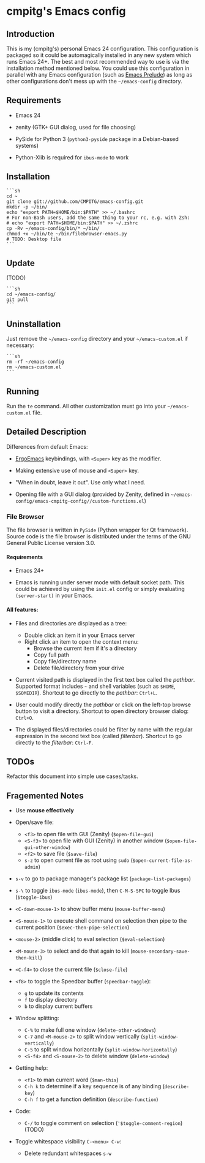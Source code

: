 # cmpitg's Emacs config

## Introduction

This is my (cmpitg's) personal Emacs 24 configuration.  This configuration is packaged so it could be automagically installed in any new system which runs Emacs 24+.  The best and most recommended way to use is via the installation method mentioned below.  You could use this configuration in parallel with any Emacs configuration (such as [Emacs Prelude](https://github.com/bbatsov/prelude)) as long as other configurations don't mess up with the `~/emacs-config` directory.

## Requirements

* Emacs 24

* zenity (GTK+ GUI dialog, used for file choosing)

* PySide for Python 3 (`python3-pyside` package in a Debian-based systems)

* Python-Xlib is required for `ibus-mode` to work

## Installation


    ```sh
    cd ~
    git clone git://github.com/CMPITG/emacs-config.git
    mkdir -p ~/bin/
    echo "export PATH=$HOME/bin:$PATH" >> ~/.bashrc
    # For non-Bash users, add the same thing to your rc, e.g. with Zsh:
    # echo "export PATH=$HOME/bin:$PATH" >> ~/.zshrc
    cp -Rv ~/emacs-config/bin/* ~/bin/
    chmod +x ~/bin/te ~/bin/filebrowser-emacs.py
    # TODO: Desktop file
    ```

## Update

(TODO)

    ```sh
    cd ~/emacs-config/
    git pull
    ```

## Uninstallation

Just remove the `~/emacs-config` directory and your `~/emacs-custom.el` if necessary:

    ```sh
    rm -rf ~/emacs-config
    rm ~/emacs-custom.el
    ```

## Running

Run the `te` command.  All other customization must go into your `~/emacs-custom.el` file.

## Detailed Description

Differences from default Emacs:

* [ErgoEmacs](http://ergoemacs.org/) keybindings, with `<Super>` key as the modifier.

* Making extensive use of mouse and `<Super>` key.

* "When in doubt, leave it out".  Use only what I need.

* Opening file with a GUI dialog (provided by Zenity, defined in `~/emacs-config/emacs-cmpitg-config//custom-functions.el`)

### File Browser

The file browser is written in `PySide` (Python wrapper for Qt framework).  Source code is the file browser is distributed under the terms of the GNU General Public License version 3.0.

#### Requirements

* Emacs 24+

* Emacs is running under server mode with default socket path.  This could be achieved by using the `init.el` config or simply evaluating `(server-start)` in your Emacs.

#### All features:

* Files and directories are displayed as a tree:
  - Double click an item it in your Emacs server
  - Right click an item to open the context menu:
    + Browse the current item if it's a directory
    + Copy full path
    + Copy file/directory name
    + Delete file/directory from your drive

* Current visited path is displayed in the first text box called the *pathbar*.  Supported format includes `~` and shell variables (such as `$HOME`, `$SOMEDIR`).  Shortcut to go directly to the *pathbar*: `Ctrl+L`.

* User could modify directly the *pathbar* or click on the left-top browse button to visit a directory.  Shortcut to open directory browser dialog: `Ctrl+O`.

* The displayed files/directories could be filter by name with the regular expression in the second text box (called *filterbar*).  Shortcut to go directly to the *filterbar*: `Ctrl-F`.

## TODOs

Refactor this document into simple use cases/tasks.

## Fragemented Notes

* Use **mouse effectively**

* Open/save file:
  - `<f3>` to open file with GUI (Zenity) (`$open-file-gui`)
  - `<S-f3>` to open file with GUI (Zenity) in another window (`$open-file-gui-other-window`)
  - `<f2>` to save file (`$save-file`)
  - `s-z` to open current file as root using `sudo` (`$open-current-file-as-admin`)

* `s-v` to go to package manager's package list (`package-list-packages`)

* `s-\` to toggle `ibus-mode` (`ibus-mode`), then `C-M-S-SPC` to toggle Ibus (`$toggle-ibus`)

* `<C-down-mouse-1>` to show buffer menu (`mouse-buffer-menu`)

* `<S-mouse-1>` to execute shell command on selection then pipe to the current position (`$exec-then-pipe-selection`)

* `<mouse-2>` (middle click) to eval selection (`$eval-selection`)

* `<M-mouse-3>` to select and do that again to kill (`mouse-secondary-save-then-kill`)

* `<C-f4>` to close the current file (`$close-file`)

* `<f8>` to toggle the Speedbar buffer (`speedbar-toggle`):
  - `g` to update its contents
  - `f` to display directory
  - `b` to display current buffers

* Window splitting:
  - `C-%` to make full one window (`delete-other-windows`)
  - `C-7` and `<M-mouse-2>` to split window vertically (`split-window-vertically`)
  - `C-5` to split window horizontally (`split-window-horizontally`)
  - `<S-f4>` and `<S-mouse-2>` to delete window (`delete-window`)

* Getting help:
  - `<f1>` to man current word (`$man-this`)
  - `C-h k` to determine if a key sequence is of any binding (`describe-key`)
  - `C-h f` to get a function definition (`describe-function`)

* Code:
  - `C-/` to toggle comment on selection (`'$toggle-comment-region`) (TODO)

* Toggle whitespace visibility `C-<menu> C-w`:
  - Delete redundant whitespaces `s-w`
